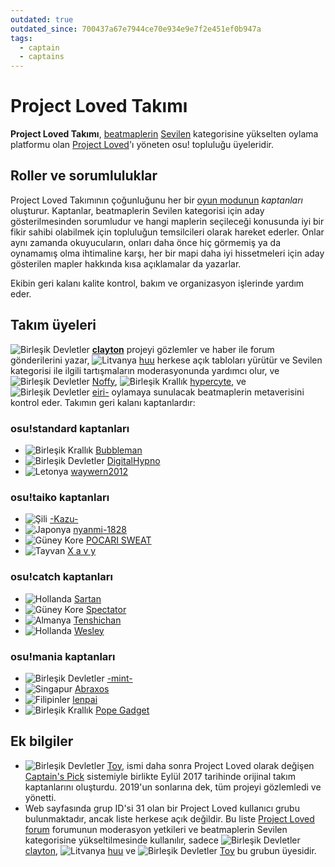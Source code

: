 ```yaml
---
outdated: true
outdated_since: 700437a67e7944ce70e934e9e7f2e451ef0b947a
tags:
  - captain
  - captains
---
```


# Project Loved Takımı

**Project Loved Takımı**, [beatmaplerin](/wiki/Beatmap) [Sevilen](/wiki/Beatmap/Category#loved) kategorisine yükselten oylama platformu olan [Project Loved](/wiki/Project_Loved)'ı yöneten osu! topluluğu üyeleridir.

## Roller ve sorumluluklar

Project Loved Takımının çoğunluğunu her bir [oyun modunun](/wiki/Game_mode) *kaptanları* oluşturur. Kaptanlar, beatmaplerin Sevilen kategorisi için aday gösterilmesinden sorumludur ve hangi maplerin seçileceği konusunda iyi bir fikir sahibi olabilmek için topluluğun temsilcileri olarak hareket ederler. Onlar aynı zamanda okuyucuların, onları daha önce hiç görmemiş ya da oynamamış olma ihtimaline karşı, her bir mapi daha iyi hissetmeleri için aday gösterilen mapler hakkında kısa açıklamalar da yazarlar.

Ekibin geri kalanı kalite kontrol, bakım ve organizasyon işlerinde yardım eder.

## Takım üyeleri

![][flag_US] **[clayton](https://osu.ppy.sh/users/3666350)** projeyi gözlemler ve haber ile forum gönderilerini yazar, ![][flag_LT] [huu](https://osu.ppy.sh/users/6044237) herkese açık tabloları yürütür ve Sevilen kategorisi ile ilgili tartışmaların moderasyonunda yardımcı olur, ve ![][flag_US] [Noffy](https://osu.ppy.sh/users/1541323), ![][flag_GB] [hypercyte](https://osu.ppy.sh/users/9155377), ve ![][flag_US] [eiri-](https://osu.ppy.sh/users/3388410) oylamaya sunulacak beatmaplerin metaverisini kontrol eder. Takımın geri kalanı kaptanlardır:

### osu!standard kaptanları

- ![][flag_GB] [Bubbleman](https://osu.ppy.sh/users/5182050)
- ![][flag_US] [DigitalHypno](https://osu.ppy.sh/users/4384207)
- ![][flag_LV] [waywern2012](https://osu.ppy.sh/users/5870453)

### osu!taiko kaptanları

- ![][flag_CL] [-Kazu-](https://osu.ppy.sh/users/920861)
- ![][flag_JP] [nyanmi-1828](https://osu.ppy.sh/users/6866480)
- ![][flag_KR] [POCARI SWEAT](https://osu.ppy.sh/users/5082685)
- ![][flag_TW] [X a v y](https://osu.ppy.sh/users/3738344)

### osu!catch kaptanları

- ![][flag_NL] [Sartan](https://osu.ppy.sh/users/4100941)
- ![][flag_KR] [Spectator](https://osu.ppy.sh/users/702598)
- ![][flag_DE] [Tenshichan](https://osu.ppy.sh/users/1101600)
- ![][flag_NL] [Wesley](https://osu.ppy.sh/users/2407265)

### osu!mania kaptanları

- ![][flag_US] [-mint-](https://osu.ppy.sh/users/8976576)
- ![][flag_SG] [Abraxos](https://osu.ppy.sh/users/5025064)
- ![][flag_PH] [lenpai](https://osu.ppy.sh/users/5314573)
- ![][flag_GB] [Pope Gadget](https://osu.ppy.sh/users/2288341)

## Ek bilgiler

- ![][flag_US] [Toy](https://osu.ppy.sh/users/2757689), ismi daha sonra Project Loved olarak değişen [Captain's Pick](/wiki/Beatmap/History_of_Loved#captain's-pick-and-project-loved-(sep-2017-–-present)) sistemiyle birlikte Eylül 2017 tarihinde orijinal takım kaptanlarını oluşturdu. 2019'un sonlarına dek, tüm projeyi gözlemledi ve yönetti.
- Web sayfasında grup ID'si 31 olan bir Project Loved kullanıcı grubu bulunmaktadır, ancak liste herkese açık değildir. Bu liste [Project Loved forum](https://osu.ppy.sh/community/forums/120) forumunun moderasyon yetkileri ve beatmaplerin Sevilen kategorisine yükseltilmesinde kullanılır, sadece ![][flag_US] [clayton](https://osu.ppy.sh/users/3666350), ![][flag_LT] [huu](https://osu.ppy.sh/users/6044237) ve ![][flag_US] [Toy](https://osu.ppy.sh/users/2757689) bu grubun üyesidir.

[flag_CL]: /wiki/shared/flag/CL.gif "Şili"
[flag_DE]: /wiki/shared/flag/DE.gif "Almanya"
[flag_GB]: /wiki/shared/flag/GB.gif "Birleşik Krallık"
[flag_JP]: /wiki/shared/flag/JP.gif "Japonya"
[flag_KR]: /wiki/shared/flag/KR.gif "Güney Kore"
[flag_LT]: /wiki/shared/flag/LT.gif "Litvanya"
[flag_LV]: /wiki/shared/flag/LV.gif "Letonya"
[flag_NL]: /wiki/shared/flag/NL.gif "Hollanda"
[flag_PH]: /wiki/shared/flag/PH.gif "Filipinler"
[flag_SG]: /wiki/shared/flag/SG.gif "Singapur"
[flag_TW]: /wiki/shared/flag/TW.gif "Tayvan"
[flag_US]: /wiki/shared/flag/US.gif "Birleşik Devletler"
